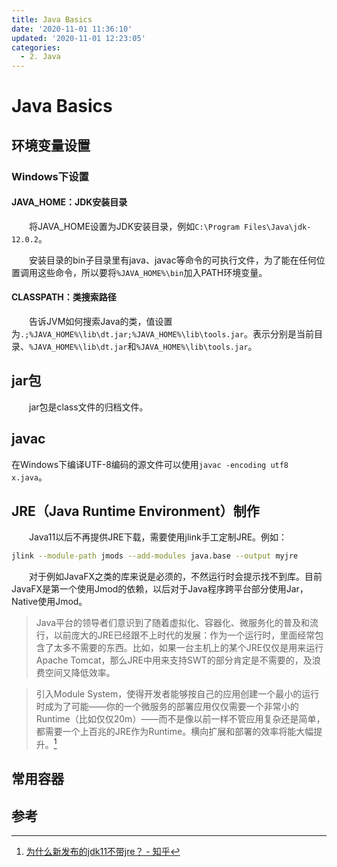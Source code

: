 ```yaml
---
title: Java Basics
date: '2020-11-01 11:36:10'
updated: '2020-11-01 12:23:05'
categories:
  - 2. Java
---
```

# Java Basics

## 环境变量设置

### Windows下设置

#### JAVA_HOME：JDK安装目录

　　将JAVA_HOME设置为JDK安装目录，例如`C:\Program Files\Java\jdk-12.0.2`。

　　安装目录的bin子目录里有java、javac等命令的可执行文件，为了能在任何位置调用这些命令，所以要将`%JAVA_HOME%\bin`加入PATH环境变量。

#### CLASSPATH：类搜索路径

　　告诉JVM如何搜索Java的类，值设置为`.;%JAVA_HOME%\lib\dt.jar;%JAVA_HOME%\lib\tools.jar`。表示分别是当前目录、`%JAVA_HOME%\lib\dt.jar`和`%JAVA_HOME%\lib\tools.jar`。

## jar包

　　jar包是class文件的归档文件。

## javac

在Windows下编译UTF-8编码的源文件可以使用`javac -encoding utf8 x.java`。

## JRE（Java Runtime Environment）制作

　　Java11以后不再提供JRE下载，需要使用jlink手工定制JRE。例如：

```sh
jlink --module-path jmods --add-modules java.base --output myjre
```

　　对于例如JavaFX之类的库来说是必须的，不然运行时会提示找不到库。目前JavaFX是第一个使用Jmod的依赖，以后对于Java程序跨平台部分使用Jar，Native使用Jmod。

> Java平台的领导者们意识到了随着虚拟化、容器化、微服务化的普及和流行，以前庞大的JRE已经跟不上时代的发展：作为一个运行时，里面经常包含了太多不需要的东西。比如，如果一台主机上的某个JRE仅仅是用来运行Apache Tomcat，那么JRE中用来支持SWT的部分肯定是不需要的，及浪费空间又降低效率。

> 引入Module System，使得开发者能够按自己的应用创建一个最小的运行时成为了可能——你的一个微服务的部署应用仅仅需要一个非常小的Runtime（比如仅仅20m）——而不是像以前一样不管应用复杂还是简单，都需要一个上百兆的JRE作为Runtime。横向扩展和部署的效率将能大幅提升。[^1]



## 常用容器



## 参考

[^1]: [为什么新发布的jdk11不带jre？ - 知乎](https://www.zhihu.com/question/296351428/answer/500599249)
